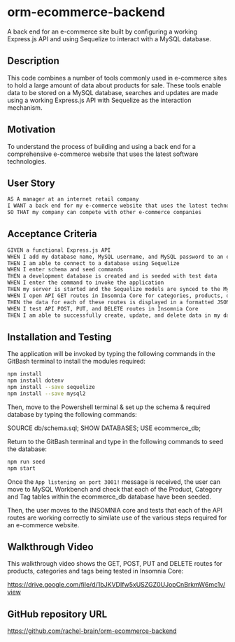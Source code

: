 # orm-ecommerce-backend
A back end for an e-commerce site built by configuring a working Express.js API and using Sequelize to interact with a MySQL database.


## Description
This code combines a number of tools commonly used in e-commerce sites to hold a large amount of data about products for sale.  These tools enable data to be stored on a MySQL database, searches and updates are made using a working Express.js API with Sequelize as the interaction mechanism.
    
## Motivation
To understand the process of building and using a back end for a comprehensive e-commerce website that uses the latest software technologies.

## User Story
```md
AS A manager at an internet retail company
I WANT a back end for my e-commerce website that uses the latest technologies
SO THAT my company can compete with other e-commerce companies
```

## Acceptance Criteria
```md
GIVEN a functional Express.js API
WHEN I add my database name, MySQL username, and MySQL password to an environment variable file
THEN I am able to connect to a database using Sequelize
WHEN I enter schema and seed commands
THEN a development database is created and is seeded with test data
WHEN I enter the command to invoke the application
THEN my server is started and the Sequelize models are synced to the MySQL database
WHEN I open API GET routes in Insomnia Core for categories, products, or tags
THEN the data for each of these routes is displayed in a formatted JSON
WHEN I test API POST, PUT, and DELETE routes in Insomnia Core
THEN I am able to successfully create, update, and delete data in my database
```

## Installation and Testing
The application will be invoked by typing the following commands in the GitBash terminal to install the modules required:

```bash
npm install
npm install dotenv
npm install --save sequelize
npm install --save mysql2
```

Then, move to the Powershell terminal & set up the schema & required database by typing the following commands:

SOURCE db/schema.sql;
SHOW DATABASES;
USE ecommerce_db;

Return to the GitBash terminal and type in the following commands to seed the database:

```bash
npm run seed
npm start
```

Once the `App listening on port 3001!` message is received, the user can move to MySQL Workbench and check that each of the Product, Category and Tag tables within the ecommerce_db database have been seeded. 

Then, the user moves to the INSOMNIA core and tests that each of the API routes are working correctly to similate use of the various steps required for an e-commerce website. 

## Walkthrough Video
This walkthrough video shows the GET, POST, PUT and DELETE routes for products, categories and tags being tested in Insomnia Core:

https://drive.google.com/file/d/1bJKVDIfw5xUSZGZ0UJopCnBrkmW6mc1v/view

## GitHub repository URL
https://github.com/rachel-brain/orm-ecommerce-backend